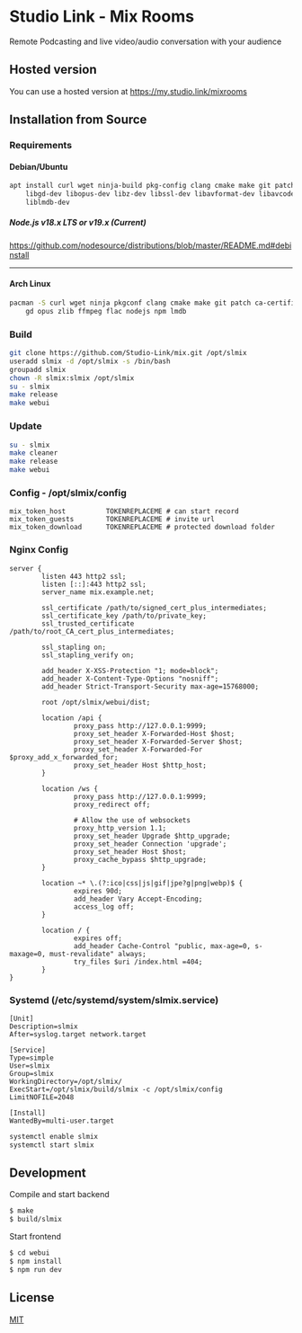 # Studio Link - Mix Rooms

Remote Podcasting and live video/audio conversation with your audience

## Hosted version

You can use a hosted version at https://my.studio.link/mixrooms

## Installation from Source

### Requirements

#### Debian/Ubuntu

```bash
apt install curl wget ninja-build pkg-config clang cmake make git patch ca-certificates \
    libgd-dev libopus-dev libz-dev libssl-dev libavformat-dev libavcodec-dev libflac-dev \
    liblmdb-dev
```

##### Node.js v18.x LTS or v19.x (Current)

https://github.com/nodesource/distributions/blob/master/README.md#debinstall

---

#### Arch Linux

```bash
pacman -S curl wget ninja pkgconf clang cmake make git patch ca-certificates \
	gd opus zlib ffmpeg flac nodejs npm lmdb
```

### Build

```bash
git clone https://github.com/Studio-Link/mix.git /opt/slmix
useradd slmix -d /opt/slmix -s /bin/bash
groupadd slmix
chown -R slmix:slmix /opt/slmix
su - slmix
make release
make webui
```

### Update
```bash
su - slmix
make cleaner
make release
make webui
```

### Config - /opt/slmix/config

```
mix_token_host          TOKENREPLACEME # can start record
mix_token_guests        TOKENREPLACEME # invite url 
mix_token_download      TOKENREPLACEME # protected download folder 
```

### Nginx Config

```nginx
server {
        listen 443 http2 ssl;
        listen [::]:443 http2 ssl;
        server_name mix.example.net;

        ssl_certificate /path/to/signed_cert_plus_intermediates;
        ssl_certificate_key /path/to/private_key;
        ssl_trusted_certificate /path/to/root_CA_cert_plus_intermediates;

        ssl_stapling on;
        ssl_stapling_verify on;

        add_header X-XSS-Protection "1; mode=block";
        add_header X-Content-Type-Options "nosniff";
        add_header Strict-Transport-Security max-age=15768000;

        root /opt/slmix/webui/dist;

        location /api {
                proxy_pass http://127.0.0.1:9999;
                proxy_set_header X-Forwarded-Host $host;
                proxy_set_header X-Forwarded-Server $host;
                proxy_set_header X-Forwarded-For $proxy_add_x_forwarded_for;
                proxy_set_header Host $http_host;
        }

        location /ws {
                proxy_pass http://127.0.0.1:9999;
                proxy_redirect off;

                # Allow the use of websockets
                proxy_http_version 1.1;
                proxy_set_header Upgrade $http_upgrade;
                proxy_set_header Connection 'upgrade';
                proxy_set_header Host $host;
                proxy_cache_bypass $http_upgrade;
        }

        location ~* \.(?:ico|css|js|gif|jpe?g|png|webp)$ {
                expires 90d;
                add_header Vary Accept-Encoding;
                access_log off;
        }

        location / {
                expires off;
                add_header Cache-Control "public, max-age=0, s-maxage=0, must-revalidate" always;
                try_files $uri /index.html =404;
        }
}
```

### Systemd (/etc/systemd/system/slmix.service)
```/etc/systemd/system/slmix.service
[Unit]
Description=slmix
After=syslog.target network.target

[Service]
Type=simple
User=slmix
Group=slmix
WorkingDirectory=/opt/slmix/
ExecStart=/opt/slmix/build/slmix -c /opt/slmix/config 
LimitNOFILE=2048

[Install]
WantedBy=multi-user.target
```

```bash
systemctl enable slmix
systemctl start slmix
```

## Development

Compile and start backend

```sh
$ make
$ build/slmix
```

Start frontend

```sh
$ cd webui
$ npm install
$ npm run dev
```

## License

[MIT](https://github.com/Studio-Link/mix/blob/main/LICENSE)

